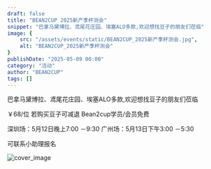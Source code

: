 ```yaml
---
draft: false
title: "BEAN2CUP 2025新产季杯测会"
snippet: "巴拿马黛博拉、鸢尾花庄园、埃塞ALO多款,欢迎想找豆子的朋友们莅临"
image: {
    src: "/assets/events/static/BEAN2CUP_2025新产季杯测会.jpg",
    alt: "BEAN2CUP_2025新产季杯测会"
}
publishDate: "2025-05-09 00:00"
category: "活动"
author: "BEAN2CUP"
tags: []
---
```


巴拿马黛博拉、鸢尾花庄园、埃塞ALO多款,欢迎想找豆子的朋友们莅临

￥68/位 若购买豆子可减退 Bean2cup学员/会员免费

深圳场：5月12日晚上7:00 －9:30 广州场：5月13日下午3:00 －5:30

可联系小助理报名

![cover_image](/assets/events/static/BEAN2CUP_2025新产季杯测会.jpg)

